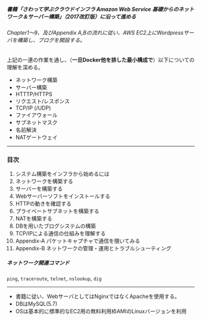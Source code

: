 ##### 書籍「さわって学ぶクラウドインフラ Amazon Web Service 基礎からのネットワーク＆サーバー構築」（2017改訂版）に沿って進める

###### Chapter1〜9、及びAppendix A,Bの流れに従い、AWS EC2上にWordpressサーバを構築し、ブログを開設する。

上記の一連の作業を通し、（**一旦Docker他を排した最小構成で**）以下についての理解を深める。
- ネットワーク構築
- サーバー構築
- HTTTP/HTTPS
- リクエスト/レスポンス
- TCP/IP (/UDP)
- ファイアウォール
- サブネットマスク
- 名前解決
- NATゲートウェイ

---

### 目次

1. システム構築をインフラから始めるには
2. ネットワークを構築する
3. サーバーを構築する
4. Webサーバーソフトをインストールする
5. HTTPの動きを確認する
6. プライベートサブネットを構築する
7. NATを構築する
8. DBを用いたブログシステムの構築
9. TCP/IPによる通信の仕組みを理解する
10. Appendix-A パケットキャプチャで通信を覗いてみる
11. Appendix-B ネットワークの管理・運用とトラブルシューティング

##### ネットワーク関連コマンド
`ping`, `traceroute`, `telnet`, `nslookup`, `dig`

---

- 書籍に従い、WebサーバとしてはNginxではなくApacheを使用する。
- DBはMySQL(5.7)
- OSは基本的に標準的なEC2用の無料利用枠AMIのLinuxバージョンを利用
